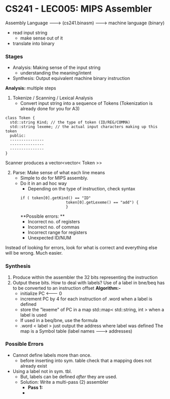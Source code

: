 # CS241 - LEC005: MIPS Assembler
Assembly Language ---> (cs241.binasm) ---> machine language (binary)

- read input string
  - make sense out of it
- translate into binary
### Stages
- Analysis: Making sense of the input string
  - understanding the meaning/intent
- Synthesis: Output equivalent machine binary instruction

**Analysis:** multiple steps
1. Tokenize / Scanning / Lexical Analysis
    - Convert input string into a sequence of Tokens (Tokenization is already done for you for A3)
  ```
class Token {
	std::string Kind; // the type of token (ID/REG/COMMA)
	std::string lexeme; // the actual input characters making up this token
	public:
	---------------
	---------------
	---------------
}
``` 
Scanner produces a vector<vector< Token >>

2. Parse: Make sense of what each line means
	- Simple to do for MIPS assembly.
	- Do it in an ad hoc way
	  - Depending on the type of instruction, check syntax
	  ```
	  if ( token[0].getKind() == "ID" 
						  token[0].getLexeme() == "add") {
						  }
	  ```
	  **Possible errors: **
	  - Incorrect no. of registers
	  - Incorrect no. of commas
	  - Incorrect range for registers
	  - Unexpected ID/NUM

Instead of looking for errors, look for what is correct and everything else will be wrong. Much easier.

### Synthesis
1. Produce within the assembler the 32 bits representing the instruction
2. Output these bits.
	How to deal with labels?
	Use of a label in bne/beq has to be converted to an instruction offset
	**Algorithm:-**
	- initialize PC <--- 0
	- increment PC by 4 for each instruction of .word when a label is defined
	- store the "lexeme" of PC in a map std::map< std::string, int > when a label is used
	- If used in a beq/bne, use the formula 
	- .word < label >
		just output the address where label was defined
		The map is a Symbol table (label names ---> addresses)

### Possible Errors
- Cannot define labels more than once.
  - before inserting into sym. table check that a mapping does not already exist
- Using a label not in sym. tbl.
  - But, labels can be defined *after* they are used.
  - Solution: Write a multi-pass (2) assembler
    - **Pass 1:** 
    - 
<!--stackedit_data:
eyJoaXN0b3J5IjpbNzcxNzc1ODQ4LDE2MTgxMzc2ODEsLTY3Nj
UzMDc4Nyw3ODc0Nzk0ODgsLTY1NTMxNDc2MCwxMjM3Mjg3MDkz
LC0zODMxMDE0MzIsLTU0NTgwMDg2XX0=
-->